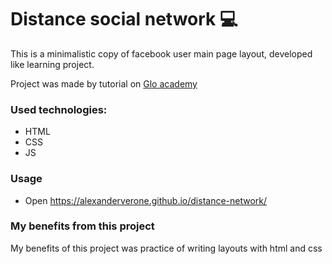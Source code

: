 # Distance social network 💻

This is a minimalistic copy of facebook user main page layout, developed like learning project.

Project was made by tutorial on [Glo academy](https://glo.academy)

### Used technologies:
- HTML
- CSS
- JS

### Usage
- Open https://alexanderverone.github.io/distance-network/

### My benefits from this project
My benefits of this project was practice of writing layouts with html and css